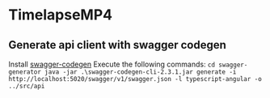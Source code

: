 # TimelapseMP4


## Generate api client with swagger codegen
Install [swagger-codegen](https://github.com/swagger-api/swagger-codegen)
Execute the following commands:
`cd swagger-generator
java -jar .\swagger-codegen-cli-2.3.1.jar generate -i http://localhost:5020/swagger/v1/swagger.json -l typescript-angular -o ../src/api`